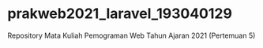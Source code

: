 # prakweb2021_laravel_193040129
Repository Mata Kuliah Pemograman Web Tahun Ajaran 2021 (Pertemuan 5)

